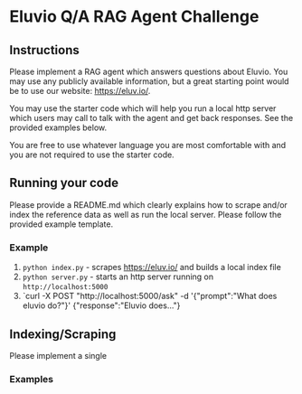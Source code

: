 # Eluvio Q/A RAG Agent Challenge

## Instructions

Please implement a RAG agent which answers questions about Eluvio. You may use any publicly available information, but a great starting point would be to use our website: https://eluv.io/.

You may use the starter code which will help you run a local http server which users may call to talk with the agent and get back responses. See the provided examples below. 

You are free to use whatever language you are most comfortable with and you are not required to use the starter code. 

## Running your code

Please provide a README.md which clearly explains how to scrape and/or index the reference data as well as run the local server. Please follow the provided example template.

### Example

1. `python index.py` - scrapes https://eluv.io/ and builds a local index file
2. `python server.py` - starts an http server running on `http://localhost:5000`
3. `curl -X POST "http://localhost:5000/ask" -d '{"prompt":"What does eluvio do?"}'
{"response":"Eluvio does..."}

## Indexing/Scraping

Please implement a single 

### Examples

